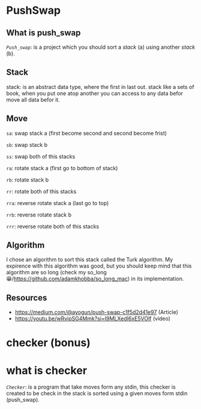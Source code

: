 # PushSwap
## What is push_swap
*`Push_swap`*: is a project which you should sort a _stack_ (a) using another _stack_ (b).
## Stack
stack: is an abstract data type, where the first in last out.
stack like a sets of book, when you put one atop another you can access to any data befor move all data befor it.
## Move 
`sa`: swap stack a (first become second and second become frist)

`sb`: swap stack b

`ss`: swap both of this stacks

`ra`: rotate stack a (first go to bottom of stack)

`rb`: rotate stack b

`rr`: rotate both of this stacks

`rra`: reverse rotate stack a (last go to top)

`rrb`: reverse rotate stack b

`rrr`: reverse rotate both of this stacks

## Algorithm
I chose an algorithm to sort this stack called the Turk algorithm.
My expirence with this algorithm was good, but you should keep mind that this algorithm are so long (check my so_long 😁/https://github.com/adamkhobba/so_long_mac) in its implementation.
## Resources
- https://medium.com/@ayogun/push-swap-c1f5d2d41e97 (Article)
- https://youtu.be/wRvipSG4Mmk?si=I9MLXedI6xE5VOlf (video)
# checker (bonus)
# what is checker
*`Checker`*: is a program that take moves form any stdin, this checker is created to be check in the stack is sorted using a given moves form stdin (push_swap).

